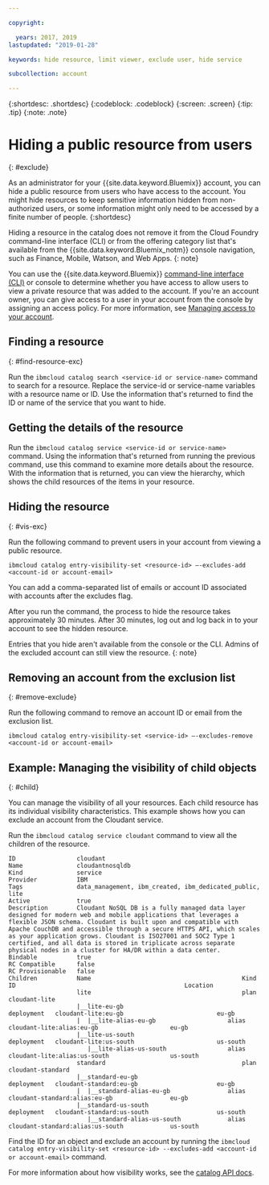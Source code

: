 ```yaml
---

copyright:

  years: 2017, 2019
lastupdated: "2019-01-28"

keywords: hide resource, limit viewer, exclude user, hide service

subcollection: account

---
```


{:shortdesc: .shortdesc}
{:codeblock: .codeblock}
{:screen: .screen}
{:tip: .tip}
{:note: .note}


# Hiding a public resource from users
{: #exclude}

As an administrator for your {{site.data.keyword.Bluemix}} account, you can hide a public resource from users who have access to the account. You might hide resources to keep sensitive information hidden from non-authorized users, or some information might only need to be accessed by a finite number of people.
{:shortdesc}

Hiding a resource in the catalog does not remove it from the Cloud Foundry command-line interface (CLI) or from the offering category list that's available from the {{site.data.keyword.Bluemix_notm}} console navigation, such as Finance, Mobile, Watson, and Web Apps.
{: note}

You can use the {{site.data.keyword.Bluemix}} [command-line interface (CLI)](/docs/cli/reference/ibmcloud?topic=cloud-cli-ibmcloud_cli) or console to determine whether you have access to allow users to view a private resource that was added to the account. If you're an account owner, you can give access to a user in your account from the console by assigning an access policy. For more information, see [Managing access to your account](/docs/account?topic=account-find-access).

## Finding a resource
{: #find-resource-exc}

Run the `ibmcloud catalog search <service-id or service-name>` command to search for a resource. Replace the service-id or service-name variables with a resource name or ID. Use the information that's returned to find the ID or name of the service that you want to hide.

## Getting the details of the resource

Run the `ibmcloud catalog service <service-id or service-name>` command. Using the information that's returned from running the previous command, use this command to examine more details about the resource. With the information that is returned, you can view the hierarchy, which shows the child resources of the items in your resource.

## Hiding the resource
{: #vis-exc}

Run the following command to prevent users in your account from viewing a public resource.

`ibmcloud catalog entry-visibility-set <resource-id> —-excludes-add <account-id or account-email>`

You can add a comma-separated list of emails or account ID associated with accounts after the excludes flag.

After you run the command, the process to hide the resource takes approximately 30 minutes. After 30 minutes, log out and log back in to your account to see the hidden resource.

Entries that you hide aren't available from the console or the CLI. Admins of the excluded account can still view the resource.
{: note}

## Removing an account from the exclusion list
{: #remove-exclude}

Run the following command to remove an account ID or email from the exclusion list.

`ibmcloud catalog entry-visibility-set <service-id> —-excludes-remove <account-id or account-email>`


## Example: Managing the visibility of child objects
{: #child}

You can manage the visibility of all your resources. Each child resource has its individual visibility characteristics. This example shows how you can exclude an account from the Cloudant service.

Run the `ibmcloud catalog service cloudant` command to view all the children of the resource.

```
ID                 cloudant
Name               cloudantnosqldb
Kind               service
Provider           IBM
Tags               data_management, ibm_created, ibm_dedicated_public, lite
Active             true
Description        Cloudant NoSQL DB is a fully managed data layer designed for modern web and mobile applications that leverages a flexible JSON schema. Cloudant is built upon and compatible with Apache CouchDB and accessible through a secure HTTPS API, which scales as your application grows. Cloudant is ISO27001 and SOC2 Type 1 certified, and all data is stored in triplicate across separate physical nodes in a cluster for HA/DR within a data center.
Bindable           true
RC Compatible      false
RC Provisionable   false
Children           Name                                          Kind         ID                                               Location
                   lite                                          plan         cloudant-lite
                   |__lite-eu-gb                             deployment   cloudant-lite:eu-gb                          eu-gb
                   |  |__lite-alias-eu-gb                    alias        cloudant-lite:alias:eu-gb                    eu-gb
                   |__lite-us-south                          deployment   cloudant-lite:us-south                       us-south
                      |__lite-alias-us-south                 alias        cloudant-lite:alias:us-south                 us-south
                   standard                                      plan         cloudant-standard
                   |__standard-eu-gb                         deployment   cloudant-standard:eu-gb                      eu-gb
                   |  |__standard-alias-eu-gb                alias        cloudant-standard:alias:eu-gb                eu-gb
                   |__standard-us-south                      deployment   cloudant-standard:us-south                   us-south
                      |__standard-alias-us-south             alias        cloudant-standard:alias:us-south             us-south
```

Find the ID for an object and exclude an account by running the `ibmcloud catalog entry-visibility-set <resource-id> --excludes-add <account-id or account-email>` command.

For more information about how visibility works, see the [catalog API docs](https://{DomainName}/apidocs/globalcatalog).
